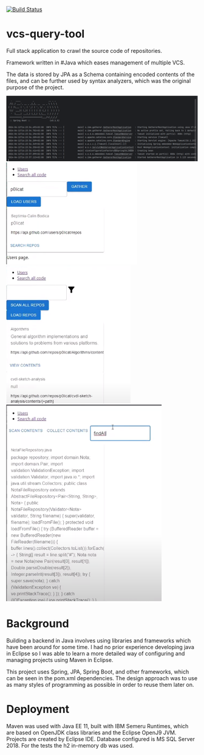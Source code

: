 [![Build Status](https://app.travis-ci.com/p0licat/vcs-query-tool.svg?branch=main)](https://app.travis-ci.com/p0licat/vcs-query-tool)

# vcs-query-tool

Full stack application to crawl the source code of repositories.

Framework written in #Java which eases management of multiple VCS.

The data is stored by JPA as a Schema containing encoded contents of the files, and can be further used by syntax analyzers, which was the original purpose of the project.

![screenshot](Images/running-1.PNG)
![screenshot](Images/func-2.PNG)
![screenshot](Images/func-3.PNG)
![screenshot](Images/func-4.PNG)

# Background

Building a backend in Java involves using libraries and frameworks which have been around for some time. I had no prior experience developing java in Eclipse so I was able to learn a more detailed way of configuring and managing projects using Maven in Eclipse.

This project uses Spring, JPA, Spring Boot, and other frameworks, which can be seen in the pom.xml dependencies. The design approach was to use as many styles of programming as possible in order to reuse them later on.

# Deployment

Maven was used with Java EE 11, built with IBM Semeru Runtimes, which are based on OpenJDK class libraries and the Eclipse OpenJ9 JVM. Projects are created by Eclipse IDE. Database configured is MS SQL Server 2018. For the tests the h2 in-memory db was used.
